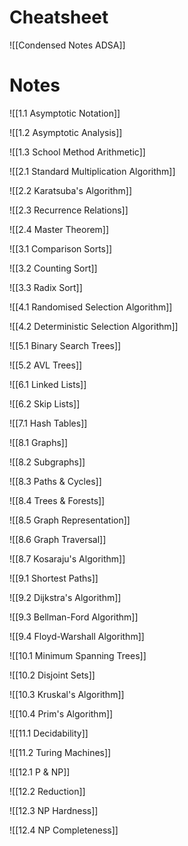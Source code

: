 # Cheatsheet

![[Condensed Notes ADSA]]
# Notes

![[1.1 Asymptotic Notation]]

![[1.2 Asymptotic Analysis]]

![[1.3 School Method Arithmetic]]

![[2.1 Standard Multiplication Algorithm]]

![[2.2 Karatsuba's Algorithm]]

![[2.3 Recurrence Relations]]

![[2.4 Master Theorem]]

![[3.1 Comparison Sorts]]

![[3.2 Counting Sort]]

![[3.3 Radix Sort]]

![[4.1 Randomised Selection Algorithm]]

![[4.2 Deterministic Selection Algorithm]]

![[5.1 Binary Search Trees]]

![[5.2 AVL Trees]]

![[6.1 Linked Lists]]

![[6.2 Skip Lists]]

![[7.1 Hash Tables]]

![[8.1 Graphs]]

![[8.2 Subgraphs]]

![[8.3 Paths & Cycles]]

![[8.4 Trees & Forests]]

![[8.5 Graph Representation]]

![[8.6 Graph Traversal]]

![[8.7 Kosaraju's Algorithm]]

![[9.1 Shortest Paths]]

![[9.2 Dijkstra's Algorithm]]

![[9.3 Bellman-Ford Algorithm]]

![[9.4 Floyd-Warshall Algorithm]]

![[10.1 Minimum Spanning Trees]]

![[10.2 Disjoint Sets]]

![[10.3 Kruskal's Algorithm]]

![[10.4 Prim's Algorithm]]

![[11.1 Decidability]]

![[11.2 Turing Machines]]

![[12.1 P & NP]]

![[12.2 Reduction]]

![[12.3 NP Hardness]]

![[12.4 NP Completeness]]